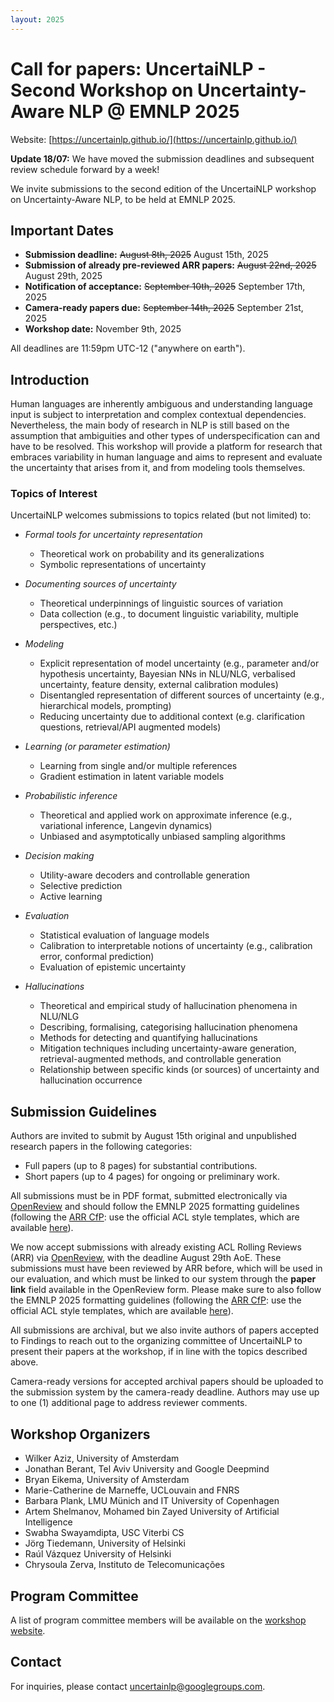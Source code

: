 ```yaml
---
layout: 2025
---
```


# Call for papers: UncertaiNLP - Second Workshop on Uncertainty-Aware NLP @ EMNLP 2025
Website: [https://uncertainlp.github.io/](https://uncertainlp.github.io/)

**Update 18/07:** We have moved the submission deadlines and subsequent review schedule forward by a week! 

We invite submissions to the second edition of the UncertaiNLP workshop on Uncertainty-Aware NLP, to be held at EMNLP 2025.

## Important Dates
- **Submission deadline:** ~~August 8th, 2025~~ August 15th, 2025
- **Submission of already pre-reviewed ARR papers:** ~~August 22nd, 2025~~ August 29th, 2025
- **Notification of acceptance:** ~~September 10th, 2025~~ September 17th, 2025
- **Camera-ready papers due:** ~~September 14th, 2025~~ September 21st, 2025
- **Workshop date:** November 9th, 2025

All deadlines are 11:59pm UTC-12 ("anywhere on earth").

## Introduction
Human languages are inherently ambiguous and understanding language input is subject to interpretation and complex contextual dependencies. Nevertheless, the main body of research in NLP is still based on the assumption that ambiguities and other types of underspecification can and have to be resolved. This workshop will provide a platform for research that embraces variability in human language and aims to represent and evaluate the uncertainty that arises from it, and from modeling tools themselves.

### Topics of Interest
UncertaiNLP welcomes submissions to topics related (but not limited) to:

- *Formal tools for uncertainty representation*
  - Theoretical work on probability and its generalizations
  - Symbolic representations of uncertainty

- *Documenting sources of uncertainty*
  - Theoretical underpinnings of linguistic sources of variation
  - Data collection (e.g., to document linguistic variability, multiple perspectives, etc.)
 
- *Modeling*
  - Explicit representation of model uncertainty (e.g., parameter and/or hypothesis uncertainty, Bayesian NNs in NLU/NLG, verbalised uncertainty, feature density, external calibration modules)
  - Disentangled representation of different sources of uncertainty (e.g., hierarchical models, prompting)
  - Reducing uncertainty due to additional context (e.g. clarification questions, retrieval/API augmented models)

- *Learning (or parameter estimation)*
  - Learning from single and/or multiple references
  - Gradient estimation in latent variable models
 
- *Probabilistic inference*
  - Theoretical and applied work on approximate inference (e.g., variational inference, Langevin dynamics)
  - Unbiased and asymptotically unbiased sampling algorithms
 
- *Decision making*
  - Utility-aware decoders and controllable generation
  - Selective prediction
  - Active learning

- *Evaluation*
  - Statistical evaluation of language models
  - Calibration to interpretable notions of uncertainty (e.g., calibration error, conformal prediction)
  - Evaluation of epistemic uncertainty

- *Hallucinations*
  - Theoretical and empirical study of hallucination phenomena in NLU/NLG
  - Describing, formalising, categorising hallucination phenomena  
  - Methods for detecting and quantifying hallucinations
  - Mitigation techniques including uncertainty-aware generation, retrieval-augmented methods, and controllable generation
  - Relationship between specific kinds (or sources) of uncertainty and hallucination occurrence

## Submission Guidelines
Authors are invited to submit by August 15th original and unpublished research papers in the following categories:

- Full papers (up to 8 pages) for substantial contributions.
- Short papers (up to 4 pages) for ongoing or preliminary work.

All submissions must be in PDF format, submitted electronically via [OpenReview](https://openreview.net/group?id=EMNLP/2025/Workshop/UncertaiNLP) and should follow the EMNLP 2025 formatting guidelines (following the [ARR CfP](https://aclrollingreview.org/cfp): use the official ACL style templates, which are available [here](https://github.com/acl-org/acl-style-files)).

We now accept submissions with already existing ACL Rolling Reviews (ARR) via [OpenReview](https://openreview.net/group?id=EMNLP/2025/Workshop/UncertaiNLP_ARR_Commitment), with the deadline August 29th AoE. These submissions must have been reviewed by ARR before, which will be used in our evaluation, and which must be linked to our system through the **paper link** field available in the OpenReview form. Please make sure to also follow the EMNLP 2025 formatting guidelines (following the [ARR CfP](https://aclrollingreview.org/cfp): use the official ACL style templates, which are available [here](https://github.com/acl-org/acl-style-files)).

All submissions are archival, but we also invite authors of papers accepted to Findings to reach out to the organizing committee of UncertaiNLP to present their papers at the workshop, if in line with the topics described above.

Camera-ready versions for accepted archival papers should be uploaded to the submission system by the camera-ready deadline. Authors may use up to one (1) additional page to address reviewer comments.

## Workshop Organizers
- Wilker Aziz, University of Amsterdam
- Jonathan Berant, Tel Aviv University and Google Deepmind
- Bryan Eikema, University of Amsterdam
- Marie-Catherine de Marneffe, UCLouvain and FNRS
- Barbara Plank, LMU Münich and IT University of Copenhagen
- Artem Shelmanov, Mohamed bin Zayed University of Artificial Intelligence
- Swabha Swayamdipta, USC Viterbi CS
- Jörg Tiedemann, University of Helsinki
- Raúl Vázquez University of Helsinki
- Chrysoula Zerva, Instituto de Telecomunicações

## Program Committee
A list of program committee members will be available on the [workshop website](https://uncertainlp.github.io/).

## Contact
For inquiries, please contact [uncertainlp@googlegroups.com](mailto:uncertainlp@googlegroups.com).